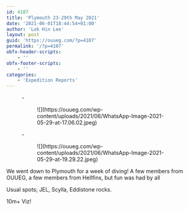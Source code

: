 ```yaml
---
id: 4107
title: 'Plymouth 23-29th May 2021'
date: '2021-06-01T18:44:54+01:00'
author: 'Lok Hin Lee'
layout: post
guid: 'https://ouueg.com/?p=4107'
permalink: '/?p=4107'
obfx-header-scripts:
    - ''
obfx-footer-scripts:
    - ''
categories:
    - 'Expedition Reports'
---
```


<figure class="wp-block-gallery columns-2 is-cropped wp-block-gallery-1 is-layout-flex">- <figure>![](https://ouueg.com/wp-content/uploads/2021/06/WhatsApp-Image-2021-05-29-at-17.06.02.jpeg)</figure>
- <figure>![](https://ouueg.com/wp-content/uploads/2021/06/WhatsApp-Image-2021-05-29-at-19.29.22.jpeg)</figure>

</figure>We went down to Plymouth for a week of diving! A few members from OUUEG, a few members from Hellfins, but fun was had by all

Usual spots; JEL, Scylla, Eddistone rocks.

10m+ Viz!